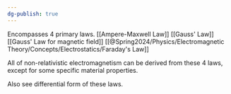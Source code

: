 ```yaml
---
dg-publish: true
---
```

Encompasses 4 primary laws. 
[[Ampere-Maxwell Law]]
[[Gauss' Law]]
[[Gauss' Law for magnetic field]]
[[@Spring2024/Physics/Electromagnetic Theory/Concepts/Electrostatics/Faraday's Law]]

All of non-relativistic electromagnetism can be derived from these 4 laws, except for some specific material properties. 

Also see differential form of these laws. 
